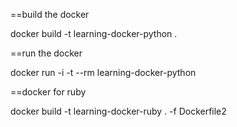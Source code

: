 ==build the docker

docker build -t learning-docker-python .

==run the docker

docker run -i -t --rm learning-docker-python


==docker for ruby

docker build -t learning-docker-ruby . -f Dockerfile2
